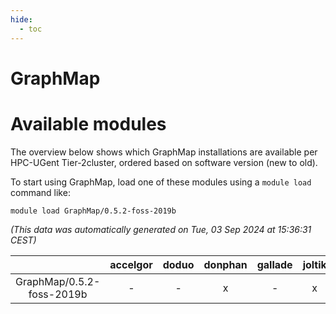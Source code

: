 ```yaml
---
hide:
  - toc
---
```


GraphMap
========

# Available modules


The overview below shows which GraphMap installations are available per HPC-UGent Tier-2cluster, ordered based on software version (new to old).

To start using GraphMap, load one of these modules using a `module load` command like:

```shell
module load GraphMap/0.5.2-foss-2019b
```

*(This data was automatically generated on Tue, 03 Sep 2024 at 15:36:31 CEST)*  

| |accelgor|doduo|donphan|gallade|joltik|shinx|skitty|
| :---: | :---: | :---: | :---: | :---: | :---: | :---: | :---: |
|GraphMap/0.5.2-foss-2019b|-|-|x|-|x|-|x|
